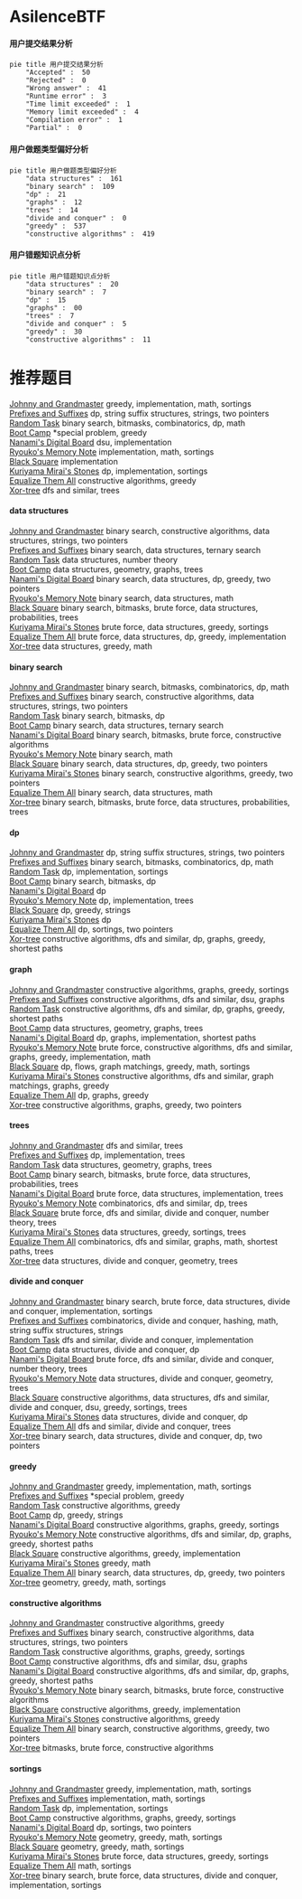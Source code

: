 # AsilenceBTF
<!-- tabs:start -->
#### **用户提交结果分析**

```mermaid
pie title 用户提交结果分析
    "Accepted" :  50
    "Rejected" :  0
    "Wrong answer" :  41
    "Runtime error" :  3
    "Time limit exceeded" :  1
    "Memory limit exceeded" :  4
    "Compilation error" :  1
    "Partial" :  0
```
#### **用户做题类型偏好分析**

```mermaid
pie title 用户做题类型偏好分析
    "data structures" :  161
    "binary search" :  109
    "dp" :  21
    "graphs" :  12
    "trees" :  14
    "divide and conquer" :  0
    "greedy" :  537
    "constructive algorithms" :  419
```
#### **用户错题知识点分析**

```mermaid
pie title 用户错题知识点分析
    "data structures" :  20
    "binary search" :  7
    "dp" :  15
    "graphs" :  00
    "trees" :  7
    "divide and conquer" :  5
    "greedy" :  30
    "constructive algorithms" :  11
```
<!-- tabs:end -->
# 推荐题目
[Johnny and Grandmaster](http://codeforces.com/problemset/problem/1361/B)		greedy,
                        implementation,
                        math,
                        sortings		  
[Prefixes and Suffixes](http://codeforces.com/problemset/problem/432/D)		dp,
                        string suffix structures,
                        strings,
                        two pointers		  
[Random Task](http://codeforces.com/problemset/problem/431/D)		binary search,
                        bitmasks,
                        combinatorics,
                        dp,
                        math		  
[Boot Camp](http://codeforces.com/problemset/problem/1346/B)		*special problem,
                        greedy		  
[Nanami's Digital Board](https://codeforces.com/contest/434/problem/B)		dsu,
                        implementation		  
[Ryouko's Memory Note](https://codeforces.com/contest/434/problem/A)		implementation,
                        math,
                        sortings		  
[Black Square](http://codeforces.com/problemset/problem/431/A)		implementation		  
[Kuriyama Mirai's Stones](http://codeforces.com/problemset/problem/433/B)		dp,
                        implementation,
                        sortings		  
[Equalize Them All](http://codeforces.com/problemset/problem/1144/D)		constructive algorithms,
                        greedy		  
[Xor-tree](https://codeforces.com/contest/430/problem/C)		dfs and similar,
                        trees		  
<!-- tabs:start -->
#### **data structures**
[Johnny and Grandmaster](http://codeforces.com/problemset/problem/1290/B)		binary search,
                        constructive algorithms,
                        data structures,
                        strings,
                        two pointers		  
[Prefixes and Suffixes](http://codeforces.com/problemset/problem/431/E)		binary search,
                        data structures,
                        ternary search		  
[Random Task](http://codeforces.com/problemset/problem/1109/E)		data structures,
                        number theory		  
[Boot Camp](http://codeforces.com/problemset/problem/1368/G)		data structures,
                        geometry,
                        graphs,
                        trees		  
[Nanami's Digital Board](http://codeforces.com/problemset/problem/1492/C)		binary search,
                        data structures,
                        dp,
                        greedy,
                        two pointers		  
[Ryouko's Memory Note](http://codeforces.com/problemset/problem/1490/G)		binary search,
                        data structures,
                        math		  
[Black Square](http://codeforces.com/problemset/problem/1479/D)		binary search,
                        bitmasks,
                        brute force,
                        data structures,
                        probabilities,
                        trees		  
[Kuriyama Mirai's Stones](http://codeforces.com/problemset/problem/1497/A)		brute force,
                        data structures,
                        greedy,
                        sortings		  
[Equalize Them All](http://codeforces.com/problemset/problem/1491/C)		brute force,
                        data structures,
                        dp,
                        greedy,
                        implementation		  
[Xor-tree](http://codeforces.com/problemset/problem/1492/B)		data structures,
                        greedy,
                        math		  
#### **binary search**
[Johnny and Grandmaster](http://codeforces.com/problemset/problem/431/D)		binary search,
                        bitmasks,
                        combinatorics,
                        dp,
                        math		  
[Prefixes and Suffixes](http://codeforces.com/problemset/problem/1290/B)		binary search,
                        constructive algorithms,
                        data structures,
                        strings,
                        two pointers		  
[Random Task](http://codeforces.com/problemset/problem/1288/D)		binary search,
                        bitmasks,
                        dp		  
[Boot Camp](http://codeforces.com/problemset/problem/431/E)		binary search,
                        data structures,
                        ternary search		  
[Nanami's Digital Board](http://codeforces.com/problemset/problem/1360/H)		binary search,
                        bitmasks,
                        brute force,
                        constructive algorithms		  
[Ryouko's Memory Note](http://codeforces.com/problemset/problem/1359/C)		binary search,
                        math		  
[Black Square](http://codeforces.com/problemset/problem/1492/C)		binary search,
                        data structures,
                        dp,
                        greedy,
                        two pointers		  
[Kuriyama Mirai's Stones](http://codeforces.com/problemset/problem/1463/D)		binary search,
                        constructive algorithms,
                        greedy,
                        two pointers		  
[Equalize Them All](http://codeforces.com/problemset/problem/1490/G)		binary search,
                        data structures,
                        math		  
[Xor-tree](http://codeforces.com/problemset/problem/1479/D)		binary search,
                        bitmasks,
                        brute force,
                        data structures,
                        probabilities,
                        trees		  
#### **dp**
[Johnny and Grandmaster](http://codeforces.com/problemset/problem/432/D)		dp,
                        string suffix structures,
                        strings,
                        two pointers		  
[Prefixes and Suffixes](http://codeforces.com/problemset/problem/431/D)		binary search,
                        bitmasks,
                        combinatorics,
                        dp,
                        math		  
[Random Task](http://codeforces.com/problemset/problem/433/B)		dp,
                        implementation,
                        sortings		  
[Boot Camp](http://codeforces.com/problemset/problem/1288/D)		binary search,
                        bitmasks,
                        dp		  
[Nanami's Digital Board](https://codeforces.com/contest/434/problem/C)		dp		  
[Ryouko's Memory Note](http://codeforces.com/problemset/problem/431/C)		dp,
                        implementation,
                        trees		  
[Black Square](http://codeforces.com/problemset/problem/1037/C)		dp,
                        greedy,
                        strings		  
[Kuriyama Mirai's Stones](http://codeforces.com/problemset/problem/106/C)		dp		  
[Equalize Them All](http://codeforces.com/problemset/problem/1133/E)		dp,
                        sortings,
                        two pointers		  
[Xor-tree](http://codeforces.com/problemset/problem/1407/E)		constructive algorithms,
                        dfs and similar,
                        dp,
                        graphs,
                        greedy,
                        shortest paths		  
#### **graph**
[Johnny and Grandmaster](http://codeforces.com/problemset/problem/1361/A)		constructive algorithms,
                        graphs,
                        greedy,
                        sortings		  
[Prefixes and Suffixes](http://codeforces.com/problemset/problem/1344/B)		constructive algorithms,
                        dfs and similar,
                        dsu,
                        graphs		  
[Random Task](http://codeforces.com/problemset/problem/1407/E)		constructive algorithms,
                        dfs and similar,
                        dp,
                        graphs,
                        greedy,
                        shortest paths		  
[Boot Camp](http://codeforces.com/problemset/problem/1368/G)		data structures,
                        geometry,
                        graphs,
                        trees		  
[Nanami's Digital Board](http://codeforces.com/problemset/problem/1360/E)		dp,
                        graphs,
                        implementation,
                        shortest paths		  
[Ryouko's Memory Note](http://codeforces.com/problemset/problem/1487/C)		brute force,
                        constructive algorithms,
                        dfs and similar,
                        graphs,
                        greedy,
                        implementation,
                        math		  
[Black Square](http://codeforces.com/problemset/problem/1437/C)		dp,
                        flows,
                        graph matchings,
                        greedy,
                        math,
                        sortings		  
[Kuriyama Mirai's Stones](http://codeforces.com/problemset/problem/1470/D)		constructive algorithms,
                        dfs and similar,
                        graph matchings,
                        graphs,
                        greedy		  
[Equalize Them All](http://codeforces.com/problemset/problem/1476/C)		dp,
                        graphs,
                        greedy		  
[Xor-tree](http://codeforces.com/problemset/problem/1304/D)		constructive algorithms,
                        graphs,
                        greedy,
                        two pointers		  
#### **trees**
[Johnny and Grandmaster](https://codeforces.com/contest/430/problem/C)		dfs and similar,
                        trees		  
[Prefixes and Suffixes](http://codeforces.com/problemset/problem/431/C)		dp,
                        implementation,
                        trees		  
[Random Task](http://codeforces.com/problemset/problem/1368/G)		data structures,
                        geometry,
                        graphs,
                        trees		  
[Boot Camp](http://codeforces.com/problemset/problem/1479/D)		binary search,
                        bitmasks,
                        brute force,
                        data structures,
                        probabilities,
                        trees		  
[Nanami's Digital Board](http://codeforces.com/problemset/problem/1511/C)		brute force,
                        data structures,
                        implementation,
                        trees		  
[Ryouko's Memory Note](http://codeforces.com/problemset/problem/1499/F)		combinatorics,
                        dfs and similar,
                        dp,
                        trees		  
[Black Square](http://codeforces.com/problemset/problem/1491/E)		brute force,
                        dfs and similar,
                        divide and conquer,
                        number theory,
                        trees		  
[Kuriyama Mirai's Stones](http://codeforces.com/problemset/problem/1466/D)		data structures,
                        greedy,
                        sortings,
                        trees		  
[Equalize Them All](http://codeforces.com/problemset/problem/1495/D)		combinatorics,
                        dfs and similar,
                        graphs,
                        math,
                        shortest paths,
                        trees		  
[Xor-tree](http://codeforces.com/problemset/problem/1303/G)		data structures,
                        divide and conquer,
                        geometry,
                        trees		  
#### **divide and conquer**
[Johnny and Grandmaster](http://codeforces.com/problemset/problem/1461/D)		binary search,
                        brute force,
                        data structures,
                        divide and conquer,
                        implementation,
                        sortings		  
[Prefixes and Suffixes](http://codeforces.com/problemset/problem/1466/G)		combinatorics,
                        divide and conquer,
                        hashing,
                        math,
                        string suffix structures,
                        strings		  
[Random Task](http://codeforces.com/problemset/problem/1490/D)		dfs and similar,
                        divide and conquer,
                        implementation		  
[Boot Camp](https://codeforces.com/contest/1483/problem/C)		data structures,
                        divide and conquer,
                        dp		  
[Nanami's Digital Board](http://codeforces.com/problemset/problem/1491/E)		brute force,
                        dfs and similar,
                        divide and conquer,
                        number theory,
                        trees		  
[Ryouko's Memory Note](http://codeforces.com/problemset/problem/1303/G)		data structures,
                        divide and conquer,
                        geometry,
                        trees		  
[Black Square](http://codeforces.com/problemset/problem/1494/D)		constructive algorithms,
                        data structures,
                        dfs and similar,
                        divide and conquer,
                        dsu,
                        greedy,
                        sortings,
                        trees		  
[Kuriyama Mirai's Stones](http://codeforces.com/problemset/problem/1482/E)		data structures,
                        divide and conquer,
                        dp		  
[Equalize Them All](http://codeforces.com/problemset/problem/566/C)		dfs and similar,
                        divide and conquer,
                        trees		  
[Xor-tree](http://codeforces.com/problemset/problem/1428/F)		binary search,
                        data structures,
                        divide and conquer,
                        dp,
                        two pointers		  
#### **greedy**
[Johnny and Grandmaster](http://codeforces.com/problemset/problem/1361/B)		greedy,
                        implementation,
                        math,
                        sortings		  
[Prefixes and Suffixes](http://codeforces.com/problemset/problem/1346/B)		*special problem,
                        greedy		  
[Random Task](http://codeforces.com/problemset/problem/1144/D)		constructive algorithms,
                        greedy		  
[Boot Camp](http://codeforces.com/problemset/problem/1037/C)		dp,
                        greedy,
                        strings		  
[Nanami's Digital Board](http://codeforces.com/problemset/problem/1361/A)		constructive algorithms,
                        graphs,
                        greedy,
                        sortings		  
[Ryouko's Memory Note](http://codeforces.com/problemset/problem/1407/E)		constructive algorithms,
                        dfs and similar,
                        dp,
                        graphs,
                        greedy,
                        shortest paths		  
[Black Square](http://codeforces.com/problemset/problem/1371/D)		constructive algorithms,
                        greedy,
                        implementation		  
[Kuriyama Mirai's Stones](http://codeforces.com/problemset/problem/1392/A)		greedy,
                        math		  
[Equalize Them All](http://codeforces.com/problemset/problem/1492/C)		binary search,
                        data structures,
                        dp,
                        greedy,
                        two pointers		  
[Xor-tree](https://codeforces.com/contest/1496/problem/C)		geometry,
                        greedy,
                        math,
                        sortings		  
#### **constructive algorithms**
[Johnny and Grandmaster](http://codeforces.com/problemset/problem/1144/D)		constructive algorithms,
                        greedy		  
[Prefixes and Suffixes](http://codeforces.com/problemset/problem/1290/B)		binary search,
                        constructive algorithms,
                        data structures,
                        strings,
                        two pointers		  
[Random Task](http://codeforces.com/problemset/problem/1361/A)		constructive algorithms,
                        graphs,
                        greedy,
                        sortings		  
[Boot Camp](http://codeforces.com/problemset/problem/1344/B)		constructive algorithms,
                        dfs and similar,
                        dsu,
                        graphs		  
[Nanami's Digital Board](http://codeforces.com/problemset/problem/1407/E)		constructive algorithms,
                        dfs and similar,
                        dp,
                        graphs,
                        greedy,
                        shortest paths		  
[Ryouko's Memory Note](http://codeforces.com/problemset/problem/1360/H)		binary search,
                        bitmasks,
                        brute force,
                        constructive algorithms		  
[Black Square](http://codeforces.com/problemset/problem/1371/D)		constructive algorithms,
                        greedy,
                        implementation		  
[Kuriyama Mirai's Stones](http://codeforces.com/problemset/problem/1493/A)		constructive algorithms,
                        greedy		  
[Equalize Them All](http://codeforces.com/problemset/problem/1463/D)		binary search,
                        constructive algorithms,
                        greedy,
                        two pointers		  
[Xor-tree](https://codeforces.com/contest/1456/problem/B)		bitmasks,
                        brute force,
                        constructive algorithms		  
#### **sortings**
[Johnny and Grandmaster](http://codeforces.com/problemset/problem/1361/B)		greedy,
                        implementation,
                        math,
                        sortings		  
[Prefixes and Suffixes](https://codeforces.com/contest/434/problem/A)		implementation,
                        math,
                        sortings		  
[Random Task](http://codeforces.com/problemset/problem/433/B)		dp,
                        implementation,
                        sortings		  
[Boot Camp](http://codeforces.com/problemset/problem/1361/A)		constructive algorithms,
                        graphs,
                        greedy,
                        sortings		  
[Nanami's Digital Board](http://codeforces.com/problemset/problem/1133/E)		dp,
                        sortings,
                        two pointers		  
[Ryouko's Memory Note](https://codeforces.com/contest/1496/problem/C)		geometry,
                        greedy,
                        math,
                        sortings		  
[Black Square](http://codeforces.com/problemset/problem/1495/A)		geometry,
                        greedy,
                        math,
                        sortings		  
[Kuriyama Mirai's Stones](http://codeforces.com/problemset/problem/1497/A)		brute force,
                        data structures,
                        greedy,
                        sortings		  
[Equalize Them All](http://codeforces.com/problemset/problem/1427/A)		math,
                        sortings		  
[Xor-tree](http://codeforces.com/problemset/problem/1461/D)		binary search,
                        brute force,
                        data structures,
                        divide and conquer,
                        implementation,
                        sortings		  
<!-- tabs:end -->
